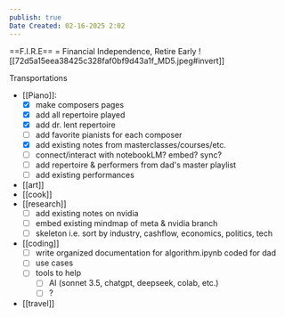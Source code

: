 ```yaml
---
publish: true
Date Created: 02-16-2025 2:02
---
```

==F.I.R.E== = Financial Independence, Retire Early
![[72d5a15eea38425c328faf0bf9d43a1f_MD5.jpeg#invert]]

Transportations
- [[Piano]]:
	- [x] make composers pages
	- [x] add all repertoire played
	- [x] add dr. lent repertoire
	- [ ] add favorite pianists for each composer
	- [x] add existing notes from masterclasses/courses/etc.
	- [ ] connect/interact with notebookLM? embed? sync? 
	- [ ] add repertoire & performers from dad's master playlist
	- [ ] add existing performances
- [[art]]
- [[cook]]
- [[research]]
	- [ ] add existing notes on nvidia
	- [ ] embed existing mindmap of meta & nvidia branch
	- [ ] skeleton i.e. sort by industry, cashflow, economics, politics, tech
- [[coding]]
	- [ ] write organized documentation for algorithm.ipynb coded for dad
	- [ ] use cases
	- [ ] tools to help 
		- [ ] AI (sonnet 3.5, chatgpt, deepseek, colab, etc.)
		- [ ] ?
- [[travel]]
